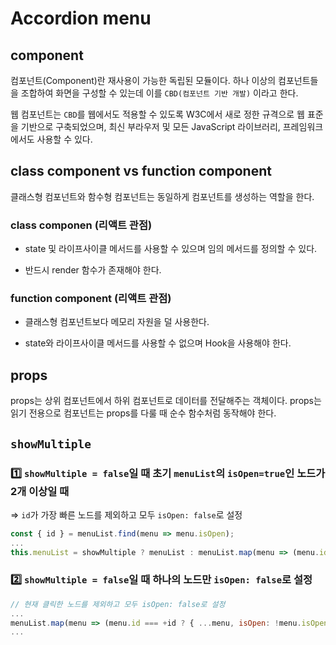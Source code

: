 # Accordion menu

## component

컴포넌트(Component)란 재사용이 가능한 독립된 모듈이다. 하나 이상의 컴포넌트들을 조합하여 화면을 구성할 수 있는데 이를 `CBD(컴포넌트 기반 개발)` 이라고 한다.

웹 컴포넌트는 `CBD`를 웹에서도 적용할 수 있도록 W3C에서 새로 정한 규격으로 웹 표준을 기반으로 구축되었으며, 최신 부라우저 및 모든 JavaScript 라이브러리, 프레임워크에서도 사용할 수 있다.

## class component vs function component

클래스형 컴포넌트와 함수형 컴포넌트는 동일하게 컴포넌트를 생성하는 역할을 한다.

### class componen (리액트 관점)

- state 및 라이프사이클 메서드를 사용할 수 있으며 임의 메서드를 정의할 수 있다.

- 반드시 render 함수가 존재해야 한다.

### function component (리액트 관점)

- 클래스형 컴포넌트보다 메모리 자원을 덜 사용한다.

- state와 라이프사이클 메서드를 사용할 수 없으며 Hook을 사용해야 한다.

## props

props는 상위 컴포넌트에서 하위 컴포넌트로 데이터를 전달해주는 객체이다. props는 읽기 전용으로 컴포넌트는 props를 다룰 때 순수 함수처럼 동작해야 한다.

## `showMultiple`

### 1️⃣ `showMultiple = false`일 때 초기 `menuList`의 `isOpen=true`인 노드가 2개 이상일 때

=> `id`가 가장 빠른 노드를 제외하고 모두 `isOpen: false`로 설정

```js
const { id } = menuList.find(menu => menu.isOpen);
...
this.menuList = showMultiple ? menuList : menuList.map(menu => (menu.id !== id ? { ...menu, isOpen: false } : menu));
```

### 2️⃣ `showMultiple = false`일 때 하나의 노드만 `isOpen: false`로 설정

```js
// 현재 클릭한 노드를 제외하고 모두 isOpen: false로 설정
...
menuList.map(menu => (menu.id === +id ? { ...menu, isOpen: !menu.isOpen } : { ...menu, isOpen: false }));
...
```
